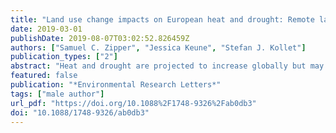 ```yaml
---
title: "Land use change impacts on European heat and drought: Remote land-atmosphere feedbacks mitigated locally by shallow groundwater"
date: 2019-03-01
publishDate: 2019-08-07T03:02:52.826459Z
authors: ["Samuel C. Zipper", "Jessica Keune", "Stefan J. Kollet"]
publication_types: ["2"]
abstract: "Heat and drought are projected to increase globally but may be mitigated or exacerbated by land use/land cover (LULC) change. Here, we show that remote land-atmosphere feedbacks caused by historical European LULC change led to widespread changes in the energy and water balances, drought, and heat. Using a continental-scale bedrock-to-atmosphere model, we find that LULC change following the Soviet Union collapse and European Union formation may have substantially increased cloud cover and decreased incoming shortwave radiation in western Europe, even in locations where LULC did not change. These changes to the water and energy balances had spatially heterogeneous impacts on drought and heat, including drying in the Mediterranean and Eastern Europe regions. The response of the water and energy balances to remote feedbacks was lessened in areas with shallow groundwater, indicating that local- and continental-scale responses to LULC change are influenced by the coupling between the subsurface, land surface, and atmosphere."
featured: false
publication: "*Environmental Research Letters*"
tags: ["male author"]
url_pdf: "https://doi.org/10.1088%2F1748-9326%2Fab0db3"
doi: "10.1088/1748-9326/ab0db3"
---
```



